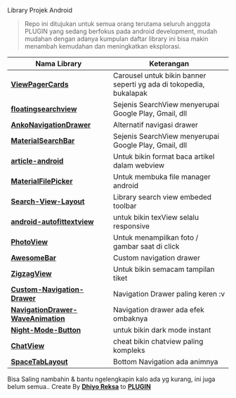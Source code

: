 Library Projek Android

> Repo ini ditujukan untuk semua orang terutama seluruh anggota PLUGIN yang sedang berfokus pada android development, mudah mudahan dengan adanya kumpulan daftar library ini bisa makin menambah kemudahan dan meningkatkan eksplorasi.

| Nama Library | Keterangan |
| --- | --- |
| **[ViewPagerCards](https://github.com/rubensousa/ViewPagerCards)** | Carousel untuk bikin banner seperti yg ada di tokopedia, bukalapak |
| **[floatingsearchview](https://github.com/arimorty/floatingsearchview)** | Sejenis SearchView menyerupai Google Play, Gmail, dll |
| **[AnkoNavigationDrawer](https://github.com/utsmannn/AnkoNavigationDrawer)** | Alternatif navigasi drawer |
| **[MaterialSearchBar](https://github.com/mancj/MaterialSearchBar)** | Sejenis SearchView menyerupai Google Play, Gmail, dll |
| **[article-android](https://github.com/klinker41/article-android)** | Untuk bikin format baca artikel dalam webview |
| **[MaterialFilePicker](https://github.com/nbsp-team/MaterialFilePicker)** | Untuk membuka file manager android |
| **[Search-View-Layout](https://github.com/sahildave/Search-View-Layout)** | Library search view embeded toolbar |
| **[android-autofittextview](https://github.com/drawers/android-autofittextview)** | untuk bikin texView selalu responsive |
| **[PhotoView](https://github.com/chrisbanes/PhotoView)** | Untuk menampilkan foto / gambar saat di click |
| **[AwesomeBar](https://github.com/florent37/AwesomeBar)** | Custom navigation drawer |
| **[ZigzagView](https://github.com/beigirad/ZigzagView)** | Untuk bikin semacam tampilan tiket |
| **[Custom-Navigation-Drawer](https://github.com/shrikanth7698/Custom-Navigation-Drawer)** | Navigation Drawer paling keren :v |
| **[NavigationDrawer-WaveAnimation](https://github.com/joseph27/NavigationDrawer-WaveAnimation)** | Navigation drawer ada efek ombaknya |
| **[Night-Mode-Button](https://github.com/shrikanth7698/Night-Mode-Button)** | untuk bikin dark mode instant |
| **[ChatView](https://github.com/shrikanth7698/ChatView)** | cheat bikin chatview paling kompleks |
| **[SpaceTabLayout](https://github.com/long1eu/SpaceTabLayout)** | Bottom Navigation ada animnya |

Bisa Saling nambahin & bantu ngelengkapin kalo ada yg kurang, ini juga belum semua..
Create By **[Dhiyo Reksa](https://github.com/dhiyo7)** to **[PLUGIN](https://github.com/plugintegal)**
